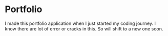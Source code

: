 # Portfolio
I made this portfolio application when I just started my coding journey. I know there are lot of error or cracks in this. So will shift to a new one soon.

